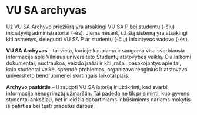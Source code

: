 # VU SA archyvas

Už VU SA Archyvo priežiūrą yra atsakingi VU SA P bei studentų (-čių) iniciatyvių administratoriai (-ės). Jiems nesant, už šią sistemą yra atsakingi kiti asmenys, deleguoti VU SA P ar studentų (-čių) iniciatyvos vadovo (-ės).

**VU SA Archyvas** – tai vieta, kurioje kaupiama ir saugoma visa svarbiausia informacija apie Vilniaus universiteto Studentų atstovybės veiklą. Čia laikomi dokumentai, nuotraukos, vaizdo įrašai ir kiti įrašai, pasakojantys apie tai, kaip studentai veikė, sprendė problemas, organizavo renginius ir atstovavo universiteto bendruomenei skirtingais laikotarpiais.

**Archyvo paskirtis** – išsaugoti VU SA istoriją ir užtikrinti, kad svarbi informacija nenugrimztų užmarštin. Tai padeda ne tik prisiminti, kuo gyveno studentai anksčiau, bet ir leidžia dabartiniams ir būsimiems nariams mokytis iš patirties bei tęsti pradėtus darbus.
